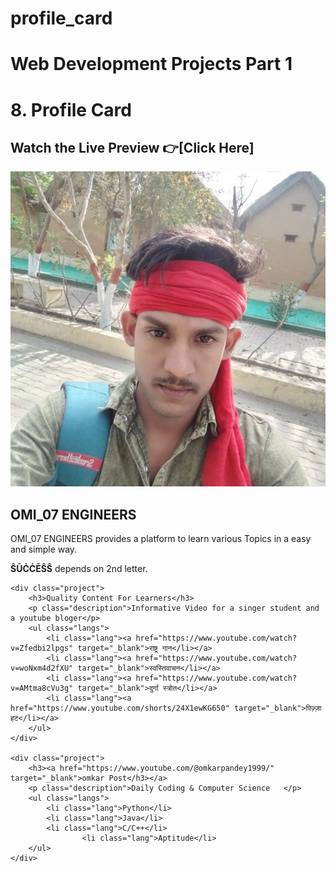 # profile_card

# Web Development Projects Part 1
# 8. Profile Card

## Watch the Live Preview 👉[Click Here]

<!--start this code of project-->
<!DOCTYPE html>
<html lang="en">

<head>
	<meta charset="UTF-8">
	<meta http-equiv="X-UA-Compatible" content="IE=edge">
	<meta name="viewport" content="width=device-width, initial-scale=1.0">
	<title>OMI_07 ENGINEERS</title>
	<link rel="stylesheet" href="https://cdnjs.cloudflare.com/ajax/libs/font-awesome/5.15.4/css/all.min.css"
		integrity="sha512-1ycn6IcaQQ40/MKBW2W4Rhis/DbILU74C1vSrLJxCq57o941Ym01SwNsOMqvEBFlcgUa6xLiPY/NS5R+E6ztJQ=="
		crossorigin="anonymous" referrerpolicy="no-referrer" />
	<link rel="shortcut icon" href="logo.png" type="image/png"/>
	<link rel="stylesheet" href="./style.css">
</head>

<body>
	<div class="card">
		<div class="image">
			<img src="omi.jpg" alt="Profile" class="profile" />
		</div>
		<div class="details">
			<h2 class="">OMI_07 ENGINEERS</h2>
			<p class="text">OMI_07 ENGINEERS provides a platform to learn various Topics in a easy and simple way.</p>
				<p class="text"><b>ŜŪĊĊĒŜŜ</b> depends on 2nd letter.</p>
			<div class="socialicons">
				<a href="https://www.youtube.com/@omkarpandey1999/" target="_blank" class="social"><i class="fab fa-youtube"></i></a>
				<a href="https://www.instagram.com/omkarpandey43/" target="_blank" class="social"><i class="fab fa-instagram"></i></a>
				<a href="https://github.com/omkarpandey43/" target="_blank" class="social"><i class="fab fa-github"></i></a>
			</div>
		</div>
	</div>

	<div class="project">
		<h3>Quality Content For Learners</h3>
		<p class="description">Informative Video for a singer student and a youtube bloger</p>
		<ul class="langs">
			<li class="lang"><a href="https://www.youtube.com/watch?v=Zfedbi2lpgs" target="_blank">राष्ट्र गान</li></a>
			<li class="lang"><a href="https://www.youtube.com/watch?v=woNxm4d2fXU" target="_blank">स्वस्तिवाचन</li></a>
			<li class="lang"><a href="https://www.youtube.com/watch?v=AMtma8cVu3g" target="_blank">दुर्गा स्त्रोत</li></a>
			<li class="lang"><a href="https://www.youtube.com/shorts/24X1ewKG650" target="_blank">पिज़्ज़ा हट</li></a>
		</ul>
	</div>

	<div class="project">
		<h3><a href="https://www.youtube.com/@omkarpandey1999/" target="_blank">omkar Post</h3></a>
		<p class="description">Daily Coding & Computer Science   </p>
		<ul class="langs">
			<li class="lang">Python</li>
			<li class="lang">Java</li>
			<li class="lang">C/C++</li>
            		<li class="lang">Aptitude</li>
		</ul>
	</div>
</body>

</html>
